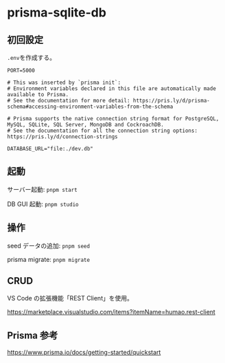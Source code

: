 # prisma-sqlite-db

## 初回設定

`.env`を作成する。

```.env
PORT=5000

# This was inserted by `prisma init`:
# Environment variables declared in this file are automatically made available to Prisma.
# See the documentation for more detail: https://pris.ly/d/prisma-schema#accessing-environment-variables-from-the-schema

# Prisma supports the native connection string format for PostgreSQL, MySQL, SQLite, SQL Server, MongoDB and CockroachDB.
# See the documentation for all the connection string options: https://pris.ly/d/connection-strings

DATABASE_URL="file:./dev.db"
```

## 起動

サーバー起動: `pnpm start`

DB GUI 起動: `pnpm studio`

## 操作

seed データの追加: `pnpm seed`

prisma migrate: `pnpm migrate`

## CRUD

VS Code の拡張機能「REST Client」を使用。

https://marketplace.visualstudio.com/items?itemName=humao.rest-client

## Prisma 参考

https://www.prisma.io/docs/getting-started/quickstart
